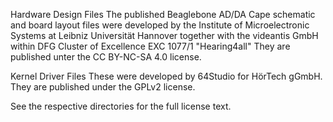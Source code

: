 Hardware Design Files
The published Beaglebone AD/DA Cape schematic and board layout files were developed
by the Institute of Microelectronic Systems at Leibniz Universität Hannover together
with the videantis GmbH within DFG Cluster of Excellence EXC 1077/1 "Hearing4all"
They are published unter the CC BY-NC-SA 4.0 license.

Kernel Driver Files
These were developed by 64Studio for HörTech gGmbH. They are published under the
GPLv2 license.

See the respective directories for the full license text.

